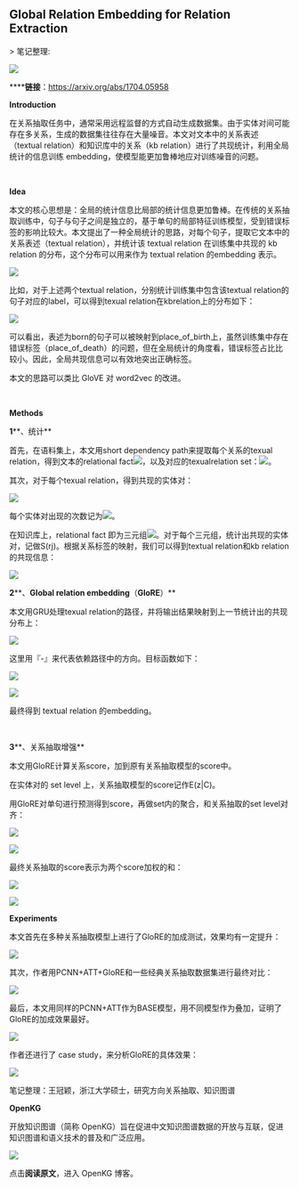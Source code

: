 
## Global Relation Embedding for Relation Extraction

&gt; 笔记整理: 

![](img/Global-Relation-Embedding-for-Relation-Extraction.md_1.png)

******链接**：https://arxiv.org/abs/1704.05958

**Introduction**

在关系抽取任务中，通常采用远程监督的方式自动生成数据集。由于实体对间可能存在多关系，生成的数据集往往存在大量噪音。本文对文本中的关系表述（textual relation）和知识库中的关系（kb relation）进行了共现统计，利用全局统计的信息训练 embedding，使模型能更加鲁棒地应对训练噪音的问题。

 

**Idea**

本文的核心思想是：全局的统计信息比局部的统计信息更加鲁棒。在传统的关系抽取训练中，句子与句子之间是独立的，基于单句的局部特征训练模型，受到错误标签的影响比较大。本文提出了一种全局统计的思路，对每个句子，提取它文本中的关系表述（textual relation），并统计该 textual relation 在训练集中共现的 kb relation 的分布，这个分布可以用来作为 textual relation 的embedding 表示。

![](img/Global-Relation-Embedding-for-Relation-Extraction.md_2.png)

比如，对于上述两个textual relation，分别统计训练集中包含该textual relation的句子对应的label，可以得到texual relation在kbrelation上的分布如下：

![](img/Global-Relation-Embedding-for-Relation-Extraction.md_3.png)

可以看出，表述为born的句子可以被映射到place_of_birth上，虽然训练集中存在错误标签（place_of_death）的问题，但在全局统计的角度看，错误标签占比比较小。因此，全局共现信息可以有效地突出正确标签。

本文的思路可以类比 GloVE 对 word2vec 的改进。

 

**Methods**

**1****、统计**

首先，在语料集上，本文用short dependency path来提取每个关系的texual relation，得到文本的relational fact![](img/Global-Relation-Embedding-for-Relation-Extraction.md_4.png)，以及对应的texualrelation set：![](img/Global-Relation-Embedding-for-Relation-Extraction.md_5.png)。

其次，对于每个texual relation，得到共现的实体对：

![](img/Global-Relation-Embedding-for-Relation-Extraction.md_6.png)

每个实体对出现的次数记为![](img/Global-Relation-Embedding-for-Relation-Extraction.md_7.png)。

在知识库上，relational fact 即为三元组![](img/Global-Relation-Embedding-for-Relation-Extraction.md_8.png)。对于每个三元组，统计出共现的实体对，记做S(rj)。根据关系标签的映射，我们可以得到textual relation和kb relation的共现信息：



![](img/Global-Relation-Embedding-for-Relation-Extraction.md_9.png)

**2****、****Global relation embedding****（****GloRE****）**

本文用GRU处理texual relation的路径，并将输出结果映射到上一节统计出的共现分布上：

![](img/Global-Relation-Embedding-for-Relation-Extraction.md_10.png)

这里用『-』来代表依赖路径中的方向。目标函数如下：

![](img/Global-Relation-Embedding-for-Relation-Extraction.md_11.png)



![](img/Global-Relation-Embedding-for-Relation-Extraction.md_12.png)





最终得到 textual relation 的embedding。

 

**3****、关系抽取增强**

本文用GloRE计算关系score，加到原有关系抽取模型的score中。

在实体对的 set level 上，关系抽取模型的score记作E(z|C)。

用GloRE对单句进行预测得到score，再做set内的聚合，和关系抽取的set level对齐：

![](img/Global-Relation-Embedding-for-Relation-Extraction.md_13.png)



![](img/Global-Relation-Embedding-for-Relation-Extraction.md_14.png)





最终关系抽取的score表示为两个score加权的和：

![](img/Global-Relation-Embedding-for-Relation-Extraction.md_15.png)

![](img/Global-Relation-Embedding-for-Relation-Extraction.md_16.png)

**Experiments**

本文首先在多种关系抽取模型上进行了GloRE的加成测试，效果均有一定提升：

![](img/Global-Relation-Embedding-for-Relation-Extraction.md_17.png)

其次，作者用PCNN+ATT+GloRE和一些经典关系抽取数据集进行最终对比：

![](img/Global-Relation-Embedding-for-Relation-Extraction.md_18.png)

最后，本文用同样的PCNN+ATT作为BASE模型，用不同模型作为叠加，证明了GloRE的加成效果最好。

![](img/Global-Relation-Embedding-for-Relation-Extraction.md_19.png)

作者还进行了 case study，来分析GloRE的具体效果：

![](img/Global-Relation-Embedding-for-Relation-Extraction.md_20.png)



笔记整理：王冠颖，浙江大学硕士，研究方向关系抽取、知识图谱



**OpenKG**



开放知识图谱（简称 OpenKG）旨在促进中文知识图谱数据的开放与互联，促进知识图谱和语义技术的普及和广泛应用。

![](img/Global-Relation-Embedding-for-Relation-Extraction.md_21.jpeg)

点击**阅读原文**，进入 OpenKG 博客。
